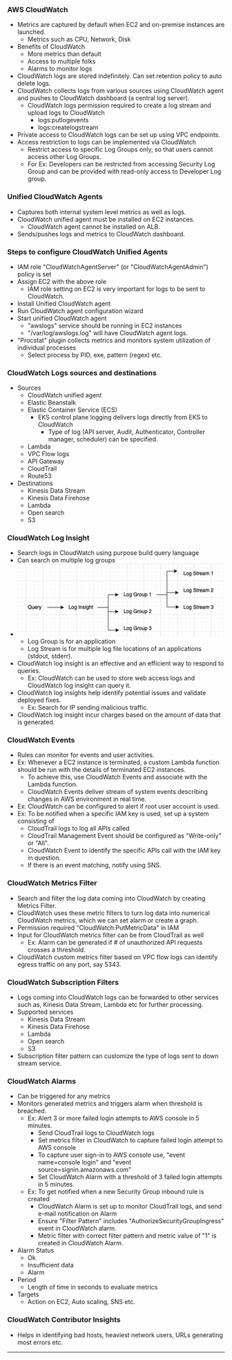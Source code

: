 
### AWS CloudWatch

- Metrics are captured by default when EC2 and on-premise instances are launched.
	- Metrics such as CPU, Network, Disk 
- Benefits of CloudWatch
	- More metrics than default
	- Access to multiple folks
	- Alarms to monitor logs
- CloudWatch logs are stored indefinitely. Can set retention policy to auto delete logs.
- CloudWatch collects logs from various sources using CloudWatch agent and pushes to CloudWatch dashboard (a central log server).
	- CloudWatch logs permission required to create a log stream and upload logs to CloudWatch
		- logs:putlogevents
		- logs:createlogstream
- Private access to CloudWatch logs can be set up using VPC endpoints.
- Access restriction to logs can be implemented via CloudWatch
	- Restrict access to specific Log Groups only, so that users cannot access other Log Groups.
	- For Ex: Developers can be restricted from accessing Security Log Group and can be provided with read-only access to Developer Log group.

### Unified CloudWatch Agents

- Captures both internal system level metrics as well as logs.
- CloudWatch unified agent must be installed on EC2 instances.
	- CloudWatch agent cannot be installed on ALB.
- Sends/pushes logs and metrics to CloudWatch dashboard.


### Steps to configure CloudWatch Unified Agents

- IAM role "CloudWatchAgentServer" (or "CloudWatchAgentAdmin") policy is set
- Assign EC2 with the above role
	- IAM role setting on EC2 is very important for logs to be sent to CloudWatch.
- Install Unified CloudWatch agent
- Run CloudWatch agent configuration wizard
- Start unified CloudWatch agent
	- "awslogs" service should be running in EC2 instances
	- "/var/log/awslogs.log" will have CloudWatch agent logs.
- "Procstat" plugin collects metrics and monitors system utilization of individual processes
	- Select process by PID, exe, pattern (regex) etc.


### CloudWatch Logs sources and destinations

- Sources
	- CloudWatch unified agent
	- Elastic Beanstalk
	- Elastic Container Service (ECS)
		- EKS control plane logging delivers logs directly from EKS to CloudWatch
			- Type of log (API server, Audit, Authenticator, Controller manager, scheduler) can be specified.
	- Lambda
	- VPC Flow logs
	- API Gateway
	- CloudTrail
	- Route53
- Destinations
	- Kinesis Data Stream
	- Kinesis Data Firehose
	- Lambda
	- Open search
	- S3

### CloudWatch Log Insight

- Search logs in CloudWatch using purpose build query language
- Can search on multiple log groups
- ![cloudwatchloginsight.png](Attachments/cloudwatchloginsight.png)
	- Log Group is for an application
	- Log Stream is for multiple log file locations of an applications (stdout, stderr).
- CloudWatch log insight is an effective and an efficient way to respond to queries.
	- Ex: CloudWatch can be used to store web access logs and CloudWatch log insight can query it.
- CloudWatch log insights help identify potential issues and validate deployed fixes.
	- Ex: Search for IP sending malicious traffic.
- CloudWatch log insight incur charges based on the amount of data that is generated.


### CloudWatch Events

- Rules can monitor for events and user activities.
- Ex: Whenever a EC2 instance is terminated, a custom Lambda function should be run with the details of terminated EC2 instances.
	- To achieve this, use CloudWatch Events and associate with the Lambda function.
	- CloudWatch Events deliver stream of system events describing changes in AWS environment in real time.
- Ex: CloudWatch can be configured to alert if root user account is used.
- Ex: To be notified when a specific IAM key is used, set up a system consisting of 
	- CloudTrail logs to log all APIs called
	- CloudTrail Management Event should be configured as "Write-only" or "All".
	- CloudWatch Event to identify the specific APIs call with the IAM key in question.
	- If there is an event matching, notify using SNS.

### CloudWatch Metrics Filter

- Search and filter the log data coming into CloudWatch by creating Metrics Filter.
- CloudWatch uses these metric filters to turn log data into numerical CloudWatch metrics, which we can set alarm or create a graph.
- Permission required "CloudWatch:PutMetricData" in IAM
- Input for CloudWatch metrics filter can be from CloudTrail as well
	- Ex: Alarm can be generated if # of unauthorized API requests crosses a threshold.
- CloudWatch custom metrics filter based on VPC flow logs can identify egress traffic on any port, say 5343.

### CloudWatch Subscription Filters

- Logs coming into CloudWatch logs can be forwarded to other services such as, Kinesis Data Stream, Lambda etc for further processing.
- Supported services
	- Kinesis Data Stream
	- Kinesis Data Firehose
	- Lambda
	- Open search
	- S3
- Subscription filter pattern can customize the type of logs sent to down stream service.


### CloudWatch Alarms

- Can be triggered for any metrics
- Monitors generated metrics and triggers alarm when threshold is breached.
	- Ex: Alert 3 or more failed login attempts to AWS console in 5 minutes.
		- Send CloudTrail logs to CloudWatch logs
		- Set metrics filter in CloudWatch to capture failed login attempt to AWS console
		- To capture user sign-in to AWS console use, "event name=console login" and "event source=signin.amazonaws.com"
		- Set CloudWatch Alarm with a threshold of 3 failed login attempts in 5 minutes.
	- Ex: To get notified when a new Security Group inbound rule is created
		- CloudWatch Alarm is set up to monitor CloudTrail logs, and send e-mail notification on Alarm
		- Ensure "Filter Pattern" includes "AuthorizeSecurityGroupIngress" event in CloudWatch alarm.
		- Metric filter with correct filter pattern and metric value of "1" is created in CloudWatch Alarm.
- Alarm Status
	- Ok
	- Insufficient data
	- Alarm
- Period
	- Length of time in seconds to evaluate metrics
- Targets
	- Action on EC2, Auto scaling, SNS etc.

### CloudWatch Contributor Insights

- Helps in identifying bad hosts, heaviest network users, URLs generating most errors etc.

---
